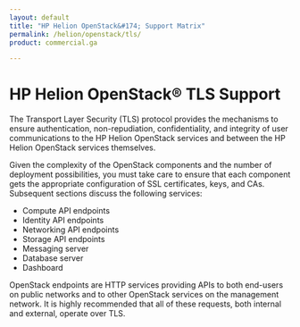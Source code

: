 ```yaml
---
layout: default
title: "HP Helion OpenStack&#174; Support Matrix"
permalink: /helion/openstack/tls/
product: commercial.ga

---
```

<!--UNDER REVISION-->

<script>

function PageRefresh {
onLoad="window.refresh"
}

PageRefresh();

</script>

<!--
<p style="font-size: small;"> <a href="/helion/openstack/services/overview/">&#9664; PREV</a> | <a href="/helion/openstack/">&#9650; UP</a> | <a href="/helion/openstack/install/overview/">NEXT &#9654;</a> </p>
-->
<!-- IMPORTANT!!! The HW support Matrix should be approved by:
* Gavin Brebner for Helion QA support
* Lynne Christofanelli  for HW Support qualified with hLinux
* Marty Duey for third party HW support (IHV Support)
-->

# HP Helion OpenStack&#174; TLS Support

The Transport Layer Security (TLS) protocol provides the mechanisms to ensure authentication, non-repudiation, confidentiality, and integrity of user communications to the HP Helion OpenStack services and between the HP Helion OpenStack services themselves.

Given the complexity of the OpenStack components and the number of deployment possibilities, you must take care to ensure that each component gets the appropriate configuration of SSL certificates, keys, and CAs. Subsequent sections discuss the following services:

* Compute API endpoints
* Identity API endpoints
* Networking API endpoints
* Storage API endpoints
* Messaging server
* Database server
* Dashboard

OpenStack endpoints are HTTP services providing APIs to both end-users on public networks and to other OpenStack services on the management network. It is highly recommended that all of these requests, both internal and external, operate over TLS.


<!-- Sources:
http://docs.openstack.org/security-guide/content/introduction-to-ssl-tls.html
http://docs.openstack.org/security-guide/content/tls-proxies-and-http-services.html